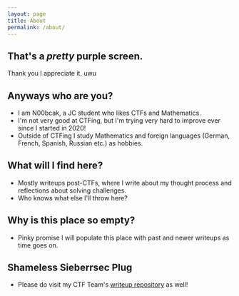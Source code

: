 ```yaml
---
layout: page
title: About
permalink: /about/
---
```


## That's a *pretty* purple screen.
Thank you I appreciate it. uwu

## Anyways who are you?
* I am N00bcak, a JC student who likes CTFs and Mathematics.
* I'm not very good at CTFing, but I'm trying very hard to improve ever since I started in 2020!
* Outside of CTFing I study Mathematics and foreign languages (German, French, Spanish, Russian etc.) as hobbies.

## What will I find here?
* Mostly writeups post-CTFs, where I write about my thought process and reflections about solving challenges.
* Who knows what else I'll throw here?

## Why is this place so empty?
* Pinky promise I will populate this place with past and newer writeups as time goes on.

## Shameless Sieberrsec Plug
* Please do visit my CTF Team's [writeup repository](https://github.com/IRS-Cybersec/ctfdump) as well!
